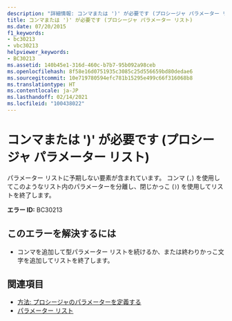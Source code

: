 ```yaml
---
description: "詳細情報: コンマまたは ')' が必要です (プロシージャ パラメーター リスト)"
title: コンマまたは ')' が必要です (プロシージャ パラメーター リスト)
ms.date: 07/20/2015
f1_keywords:
- bc30213
- vbc30213
helpviewer_keywords:
- BC30213
ms.assetid: 140b45e1-316d-460c-b7b7-95b092a98ceb
ms.openlocfilehash: 8f58e16d0751935c3085c25d556659bd80dedae6
ms.sourcegitcommit: 10e719780594efc781b15295e499c66f316068b8
ms.translationtype: HT
ms.contentlocale: ja-JP
ms.lasthandoff: 02/14/2021
ms.locfileid: "100438022"
---
```

# <a name="comma-or--expected-procedure-parameter-list"></a>コンマまたは ')' が必要です (プロシージャ パラメーター リスト)

パラメーター リストに予期しない要素が含まれています。 コンマ (`,`) を使用してこのようなリスト内のパラメーターを分離し、閉じかっこ (`)`) を使用してリストを終了します。  
  
 **エラー ID:** BC30213  
  
## <a name="to-correct-this-error"></a>このエラーを解決するには  
  
- コンマを追加して型パラメーター リストを続けるか、または終わりかっこ文字を追加してリストを終了します。  
  
## <a name="see-also"></a>関連項目

- [方法: プロシージャのパラメーターを定義する](../programming-guide/language-features/procedures/how-to-define-a-parameter-for-a-procedure.md)
- [パラメーター リスト](../language-reference/statements/parameter-list.md)
